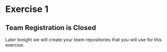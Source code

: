 # Exercise 1

## Team Registration is Closed

Later tonight we will create your team repositories that you will use for this exercise.
